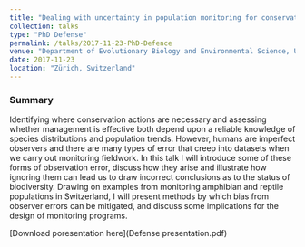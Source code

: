 ```yaml
---
title: "Dealing with uncertainty in population monitoring for conservation"
collection: talks
type: "PhD Defense"
permalink: /talks/2017-11-23-PhD-Defence
venue: "Department of Evolutionary Biology and Environmental Science, University of Zürich"
date: 2017-11-23 
location: "Zürich, Switzerland"
---
```


### Summary

Identifying where conservation actions are necessary and assessing whether management is effective both depend upon a reliable knowledge of species distributions and population trends. However, humans are imperfect observers and there are many types of error that creep into datasets when we carry out monitoring fieldwork. In this talk I will introduce some of these forms of observation error, discuss how they arise and illustrate how ignoring them can lead us to draw incorrect conclusions as to the status of biodiversity. Drawing on examples from monitoring amphibian and reptile populations in Switzerland, I will present methods by which bias from observer errors can be mitigated, and discuss some implications for the design of monitoring programs.

[Download poresentation here](Defense presentation.pdf)